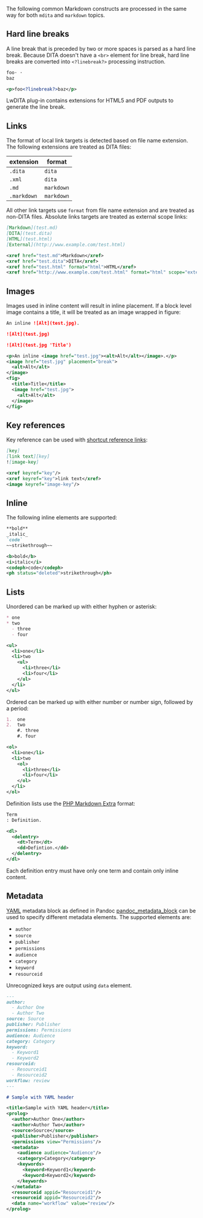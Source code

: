 The following common Markdown constructs are processed in the same way for both `mdita` and `markdown` topics.

## Hard line breaks

A line break that is preceded by two or more spaces is parsed as a hard line break. Because DITA doesn't have a `<br>` element for line break, hard line breaks are converted into `<?linebreak?>` processing instruction.

```markdown
foo· ·
baz
```

```xml
<p>foo<?linebreak?>baz</p>
```

LwDITA plug-in contains extensions for HTML5 and PDF outputs to generate the line break.

## Links

The format of local link targets is detected based on file name extension. The following extensions are treated as DITA files:

| extension   | format     |
| ----------- | ---------- |
| `.dita`     | `dita`     |
| `.xml`      | `dita`     |
| `.md`       | `markdown` |
| `.markdown` | `markdown` |

All other link targets use `format` from file name extension and are treated as non-DITA files. Absolute links targets are treated as external scope links:

```markdown
[Markdown](test.md)
[DITA](test.dita)
[HTML](test.html)
[External](http://www.example.com/test.html)
```

```xml
<xref href="test.md">Markdown</xref>
<xref href="test.dita">DITA</xref>
<xref href="test.html" format="html">HTML</xref>
<xref href="http://www.example.com/test.html" format="html" scope="external">External</xref>
```

## Images

Images used in inline content will result in inline placement. If a block level image contains a title, it will be treated as an image wrapped in figure:

```markdown
An inline ![Alt](test.jpg).

![Alt](test.jpg)

![Alt](test.jpg 'Title')
```

```xml
<p>An inline <image href="test.jpg"><alt>Alt</alt></image>.</p>
<image href="test.jpg" placement="break">
  <alt>Alt</alt>
</image>
<fig>
  <title>Title</title>
  <image href="test.jpg">
    <alt>Alt</alt>
  </image>
</fig>
```

## Key references

Key reference can be used with [shortcut reference links]:

```markdown
[key]
[link text][key]
![image-key]
```

```xml
<xref keyref="key"/>
<xref keyref="key">link text</xref>
<image keyref="image-key"/>
```

## Inline

The following inline elements are supported:

```markdown
**bold**
_italic_
`code`
~~strikethrough~~
```

```xml
<b>bold</b>
<i>italic</i>
<codeph>code</codeph>
<ph status="deleted">strikethrough</ph>
```

## Lists

Unordered can be marked up with either hyphen or asterisk:

<!-- Prevent Prettier from “fixing” mixed list items -->
<!-- prettier-ignore-start -->
```markdown
* one
* two
  - three
  - four
```
<!-- prettier-ignore-end -->

```xml
<ul>
  <li>one</li>
  <li>two
    <ul>
      <li>three</li>
      <li>four</li>
    </ul>
  </li>
</ul>
```

Ordered can be marked up with either number or number sign, followed by a period:

```markdown
1.  one
2.  two
    #. three
    #. four
```

```xml
<ol>
  <li>one</li>
  <li>two
    <ol>
      <li>three</li>
      <li>four</li>
    </ol>
  </li>
</ol>
```

Definition lists use the [PHP Markdown Extra](https://michelf.com/projects/php-markdown/extra/#def-list) format:

```markdown
Term
: Definition.
```

```xml
<dl>
  <delentry>
    <dt>Term</dt>
    <dd>Defintion.</dd>
  </delentry>
</dl>
```

Each definition entry must have only one term and contain only inline content.

## Metadata

[YAML] metadata block as defined in Pandoc [pandoc_metadata_block] can be used to specify different metadata elements. The supported elements are:

- `author`
- `source`
- `publisher`
- `permissions`
- `audience`
- `category`
- `keyword`
- `resourceid`

Unrecognized keys are output using `data` element.

```markdown
---
author:
  - Author One
  - Author Two
source: Source
publisher: Publisher
permissions: Permissions
audience: Audience
category: Category
keyword:
  - Keyword1
  - Keyword2
resourceid:
  - Resourceid1
  - Resourceid2
workflow: review
---

# Sample with YAML header
```

```xml
<title>Sample with YAML header</title>
<prolog>
  <author>Author One</author>
  <author>Author Two</author>
  <source>Source</source>
  <publisher>Publisher</publisher>
  <permissions view="Permissions"/>
  <metadata>
    <audience audience="Audience"/>
    <category>Category</category>
    <keywords>
      <keyword>Keyword1</keyword>
      <keyword>Keyword2</keyword>
    </keywords>
  </metadata>
  <resourceid appid="Resourceid1"/>
  <resourceid appid="Resourceid2"/>
  <data name="workflow" value="review"/>
</prolog>
```

[pandoc_metadata_block]: https://pandoc.org/MANUAL.html#extension-yaml_metadata_block 'pandoc_metadata_block'
[shortcut reference links]: https://spec.commonmark.org/0.30/#shortcut-reference-link
[YAML]: https://www.yaml.org/ 'YAML'
